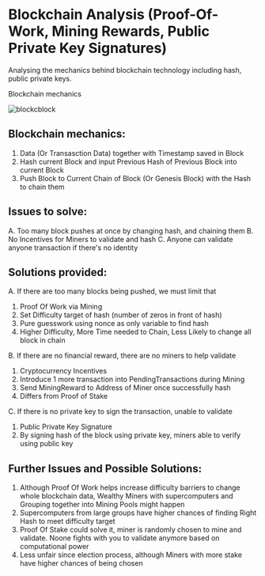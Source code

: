 # Blockchain Analysis (Proof-Of-Work, Mining Rewards, Public Private Key Signatures)

Analysing the mechanics behind blockchain technology including hash, public private keys.

Blockchain mechanics

![blockcblock](https://github.com/user-attachments/assets/c0c4d886-482d-4660-9459-a9de7a1c3621)

## Blockchain mechanics:
1. Data (Or Transasction Data) together with Timestamp saved in Block
2. Hash current Block and input Previous Hash of Previous Block into current Block
3. Push Block to Current Chain of Block (Or Genesis Block) with the Hash to chain them

## Issues to solve:
A. Too many block pushes at once by changing hash, and chaining them
B. No Incentives for Miners to validate and hash
C. Anyone can validate anyone transaction if there's no identity

## Solutions provided:

A. If there are too many blocks being pushed, we must limit that
1. Proof Of Work via Mining
2. Set Difficulty target of hash (number of zeros in front of hash)
3. Pure guesswork using nonce as only variable to find hash
4. Higher Difficulty, More Time needed to Chain, Less Likely to change all block in chain

B. If there are no financial reward, there are no miners to help validate
1. Cryptocurrency Incentives
2. Introduce 1 more transaction into PendingTransactions during Mining
3. Send MiningReward to Address of Miner once successfully hash
4. Differs from Proof of Stake

C. If there is no private key to sign the transaction, unable to validate
1. Public Private Key Signature
2. By signing hash of the block using private key, miners able to verify using public key

## Further Issues and Possible Solutions:
1. Although Proof Of Work helps increase difficulty barriers to change whole blockchain data, Wealthy Miners with supercomputers and Grouping together into Mining Pools might happen
2. Supercomputers from large groups have higher chances of finding Right Hash to meet difficulty target
3. Proof Of Stake could solve it, miner is randomly chosen to mine and validate. Noone fights with you to validate anymore based on computational power
4. Less unfair since election process, although Miners with more stake have higher chances of being chosen
